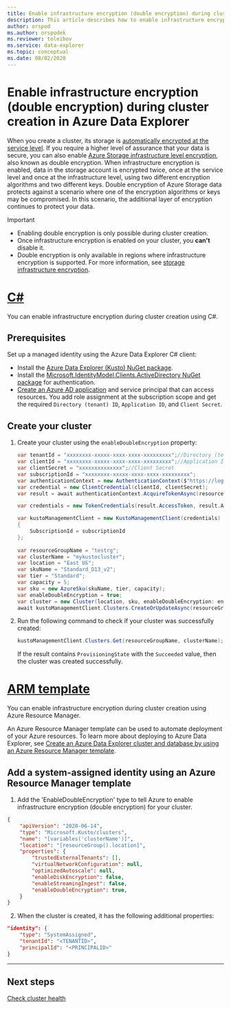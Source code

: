 ```yaml
---
title: Enable infrastructure encryption (double encryption) during cluster creation in Azure Data Explorer
description: This article describes how to enable infrastructure encryption (double encryption) during cluster creation in Azure Data Explorer.
author: orspod
ms.author: orspodek
ms.reviewer: toleibov
ms.service: data-explorer
ms.topic: conceptual
ms.date: 08/02/2020
---
```


# Enable infrastructure encryption (double encryption) during cluster creation in Azure Data Explorer
  
When you create a cluster, its storage is [automatically encrypted at the service level](/azure/storage/common/storage-service-encryption). If you require a higher level of assurance that your data is secure, you can also enable [Azure Storage infrastructure level encryption](/azure/storage/common/infrastructure-encryption-enable), also known as double encryption. When infrastructure encryption is enabled, data in the storage account is encrypted twice, once at the service level and once at the infrastructure level, using two different encryption algorithms and two different keys. Double encryption of Azure Storage data protects against a scenario where one of the encryption algorithms or keys may be compromised. In this scenario, the additional layer of encryption continues to protect your data.

> [!IMPORTANT]
> * Enabling double encryption is only possible during cluster creation.
> * Once infrastructure encryption is enabled on your cluster, you **can't** disable it.
> * Double encryption is only available in regions where infrastructure encryption is supported. For more information, see [storage infrastructure encryption](/azure/storage/common/infrastructure-encryption-enable).

# [C#](#tab/c-sharp)

You can enable infrastructure encryption during cluster creation using C#.

## Prerequisites

Set up a managed identity using the Azure Data Explorer C# client:

* Install the [Azure Data Explorer (Kusto) NuGet package](https://www.nuget.org/packages/Microsoft.Azure.Management.Kusto/).
* Install the [Microsoft.IdentityModel.Clients.ActiveDirectory NuGet package](https://www.nuget.org/packages/Microsoft.IdentityModel.Clients.ActiveDirectory/) for authentication.
* [Create an Azure AD application](/azure/active-directory/develop/howto-create-service-principal-portal) and service principal that can access resources. You add role assignment at the subscription scope and get the required `Directory (tenant) ID`, `Application ID`, and `Client Secret`.

## Create your cluster

1. Create your cluster using the `enableDoubleEncryption` property:

    ```csharp
    var tenantId = "xxxxxxxx-xxxxx-xxxx-xxxx-xxxxxxxxx";//Directory (tenant) ID
    var clientId = "xxxxxxxx-xxxxx-xxxx-xxxx-xxxxxxxxx";//Application ID
    var clientSecret = "xxxxxxxxxxxxxx";//Client Secret
    var subscriptionId = "xxxxxxxx-xxxxx-xxxx-xxxx-xxxxxxxxx";
    var authenticationContext = new AuthenticationContext($"https://login.windows.net/{tenantId}");
    var credential = new ClientCredential(clientId, clientSecret);
    var result = await authenticationContext.AcquireTokenAsync(resource: "https://management.core.windows.net/", clientCredential: credential);
    
    var credentials = new TokenCredentials(result.AccessToken, result.AccessTokenType);
    
    var kustoManagementClient = new KustoManagementClient(credentials)
    {
        SubscriptionId = subscriptionId
    };
                                                                                                    
    var resourceGroupName = "testrg";
    var clusterName = "mykustocluster";
    var location = "East US";
    var skuName = "Standard_D13_v2";
    var tier = "Standard";
    var capacity = 5;
    var sku = new AzureSku(skuName, tier, capacity);
    var enableDoubleEncryption = true;
    var cluster = new Cluster(location, sku, enableDoubleEncryption: enableDoubleEncryption);
    await kustoManagementClient.Clusters.CreateOrUpdateAsync(resourceGroupName, clusterName, cluster);
    ```
    
2. Run the following command to check if your cluster was successfully created:

    ```csharp
    kustoManagementClient.Clusters.Get(resourceGroupName, clusterName);
    ```

    If the result contains `ProvisioningState` with the `Succeeded` value, then the cluster was created successfully.

# [ARM template](#tab/arm)

You can enable infrastructure encryption during cluster creation using Azure Resource Manager.

An Azure Resource Manager template can be used to automate deployment of your Azure resources. To learn more about deploying to Azure Data Explorer, see [Create an Azure Data Explorer cluster and database by using an Azure Resource Manager template](create-cluster-database-resource-manager.md).

## Add a system-assigned identity using an Azure Resource Manager template

1. Add the 'EnableDoubleEncryption' type to tell Azure to enable infrastructure encryption (double encryption) for your cluster.

```json
{
    "apiVersion": "2020-06-14",
    "type": "Microsoft.Kusto/clusters",
    "name": "[variables('clusterName')]",
    "location": "[resourceGroup().location]",
    "properties": {
        "trustedExternalTenants": [],
        "virtualNetworkConfiguration": null,
        "optimizedAutoscale": null,
        "enableDiskEncryption": false,
        "enableStreamingIngest": false,
        "enableDoubleEncryption": true,
    }
}
```

2. When the cluster is created, it has the following additional properties:

```json
"identity": {
    "type": "SystemAssigned",
    "tenantId": "<TENANTID>",
    "principalId": "<PRINCIPALID>"
}
```
---

## Next steps

[Check cluster health](check-cluster-health.md)
